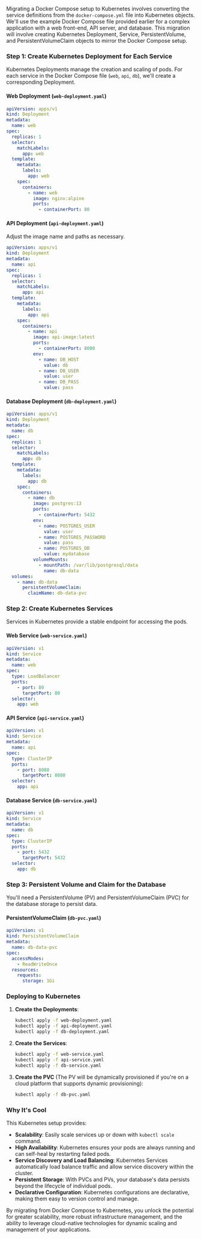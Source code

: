 Migrating a Docker Compose setup to Kubernetes involves converting the service definitions from the `docker-compose.yml` file into Kubernetes objects. We'll use the example Docker Compose file provided earlier for a complex application with a web front-end, API server, and database. This migration will involve creating Kubernetes Deployment, Service, PersistentVolume, and PersistentVolumeClaim objects to mirror the Docker Compose setup.

### Step 1: Create Kubernetes Deployment for Each Service

Kubernetes Deployments manage the creation and scaling of pods. For each service in the Docker Compose file (`web`, `api`, `db`), we'll create a corresponding Deployment.

#### Web Deployment (`web-deployment.yaml`)

```yaml
apiVersion: apps/v1
kind: Deployment
metadata:
  name: web
spec:
  replicas: 1
  selector:
    matchLabels:
      app: web
  template:
    metadata:
      labels:
        app: web
    spec:
      containers:
        - name: web
          image: nginx:alpine
          ports:
            - containerPort: 80
```

#### API Deployment (`api-deployment.yaml`)

Adjust the image name and paths as necessary.

```yaml
apiVersion: apps/v1
kind: Deployment
metadata:
  name: api
spec:
  replicas: 1
  selector:
    matchLabels:
      app: api
  template:
    metadata:
      labels:
        app: api
    spec:
      containers:
        - name: api
          image: api-image:latest
          ports:
            - containerPort: 8080
          env:
            - name: DB_HOST
              value: db
            - name: DB_USER
              value: user
            - name: DB_PASS
              value: pass
```

#### Database Deployment (`db-deployment.yaml`)

```yaml
apiVersion: apps/v1
kind: Deployment
metadata:
  name: db
spec:
  replicas: 1
  selector:
    matchLabels:
      app: db
  template:
    metadata:
      labels:
        app: db
    spec:
      containers:
        - name: db
          image: postgres:13
          ports:
            - containerPort: 5432
          env:
            - name: POSTGRES_USER
              value: user
            - name: POSTGRES_PASSWORD
              value: pass
            - name: POSTGRES_DB
              value: mydatabase
          volumeMounts:
            - mountPath: /var/lib/postgresql/data
              name: db-data
  volumes:
    - name: db-data
      persistentVolumeClaim:
        claimName: db-data-pvc
```

### Step 2: Create Kubernetes Services

Services in Kubernetes provide a stable endpoint for accessing the pods.

#### Web Service (`web-service.yaml`)

```yaml
apiVersion: v1
kind: Service
metadata:
  name: web
spec:
  type: LoadBalancer
  ports:
    - port: 80
      targetPort: 80
  selector:
    app: web
```

#### API Service (`api-service.yaml`)

```yaml
apiVersion: v1
kind: Service
metadata:
  name: api
spec:
  type: ClusterIP
  ports:
    - port: 8080
      targetPort: 8080
  selector:
    app: api
```

#### Database Service (`db-service.yaml`)

```yaml
apiVersion: v1
kind: Service
metadata:
  name: db
spec:
  type: ClusterIP
  ports:
    - port: 5432
      targetPort: 5432
  selector:
    app: db
```

### Step 3: Persistent Volume and Claim for the Database

You'll need a PersistentVolume (PV) and PersistentVolumeClaim (PVC) for the database storage to persist data.

#### PersistentVolumeClaim (`db-pvc.yaml`)

```yaml
apiVersion: v1
kind: PersistentVolumeClaim
metadata:
  name: db-data-pvc
spec:
  accessModes:
    - ReadWriteOnce
  resources:
    requests:
      storage: 1Gi
```

### Deploying to Kubernetes

1. **Create the Deployments**:
   ```bash
   kubectl apply -f web-deployment.yaml
   kubectl apply -f api-deployment.yaml
   kubectl apply -f db-deployment.yaml
   ```

2. **Create the Services**:
   ```bash
   kubectl apply -f web-service.yaml
   kubectl apply -f api-service.yaml
   kubectl apply -f db-service.yaml
   ```

3. **Create the PVC** (The PV will be dynamically provisioned if you're on a cloud platform that supports dynamic provisioning):
   ```bash
   kubectl apply -f db-pvc.yaml


   ```

### Why It's Cool

This Kubernetes setup provides:

- **Scalability**: Easily scale services up or down with `kubectl scale` command.
- **High Availability**: Kubernetes ensures your pods are always running and can self-heal by restarting failed pods.
- **Service Discovery and Load Balancing**: Kubernetes Services automatically load balance traffic and allow service discovery within the cluster.
- **Persistent Storage**: With PVCs and PVs, your database's data persists beyond the lifecycle of individual pods.
- **Declarative Configuration**: Kubernetes configurations are declarative, making them easy to version control and manage.

By migrating from Docker Compose to Kubernetes, you unlock the potential for greater scalability, more robust infrastructure management, and the ability to leverage cloud-native technologies for dynamic scaling and management of your applications.